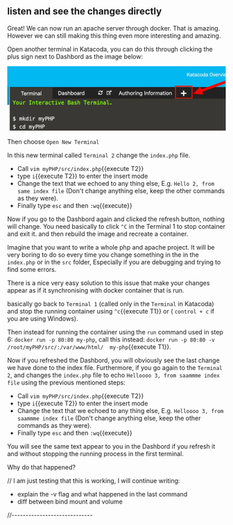 ## listen and see the changes directly

<!-- list on port 80 and update the things directly

TODO Another good site that explain how to remove images:
https://linuxize.com/post/how-to-remove-docker-images-containers-volumes-and-networks/#remove-one-or-more-images

docker image rm imageID
-->


Great! We can now run an apache server through docker. That is amazing. However we can still making this thing even more interesting and amazing.

Open another terminal in Katacoda, you can do this through clicking the plus sign next to Dashbord as the image below:

![plus_sign](./assets/plus_sign.jpg)

Then choose `Open New Terminal`

In this new terminal called `Terminal 2` change the `index.php` file.

- Call `vim myPHP/src/index.php`{{execute T2}}
- type `i`{{execute T2}} to enter the insert mode
- Change the text that we echoed to any thing else, E.g. `Hello 2, from same index file` (Don't change anything else, keep the other commands as they were).
- Finally type `esc` and then `:wq`{{execute}}

Now if you go to the Dashbord again and clicked the refresh button, nothing will change. You need basically to click `^C` in the Terminal 1 to stop container and exit it. and then rebuild the image and recreate a container.

Imagine that you want to write a whole php and apache project. It will be very boring to do so every time you change something in the in the `index.php` or in the `src` folder, Especially if you are debugging and trying to find some errors.

There is a nice very easy solution to this issue that make your changes appear as if it synchronising with docker container that is run.

basically go back to `Terminal 1` (called only in the `Terminal` in Katacoda) and stop the running container using `^c`{{execute T1}} or ( `control + c` if you are using Windows).

<!--TODO
not sure what is the command to stop a process in Windows

TODO And the excute command doesn't work for `^c`
-->

Then instead for running the container using the `run` command used in  step 6: `docker run -p 80:80 my-php`, call this instead:
`docker run -p 80:80 -v /root/myPHP/src/:/var/www/html/  my-php`{{execute T1}}.

Now if you refreshed the Dashbord, you will obviously see the last change we have done to the index file. Furthermore, if you go again to the `Terminal 2`, and changes the `index.php` file to echo `Helloooo 3, from saammme index file` using the previous mentioned steps:

- Call `vim myPHP/src/index.php`{{execute T2}}
- type `i`{{execute T2}} to enter the insert mode
- Change the text that we echoed to any thing else, E.g. `Helloooo 3, from saammme index file` (Don't change anything else, keep the other commands as they were).
- Finally type `esc` and then `:wq`{{execute}}

You will see the same text appear to you in the Dashbord if you refresh it and without stopping the running process in the first terminal.

Why do that happened?
<!-- TODO: -->
// I am just testing that this is working, I will continue writing:
- explain the -v flag and what happened in the last command
- diff between bind mount and volume










<!--
TODO what are the differences between bind mount and volume when running a container
-->






//-----------------------------
